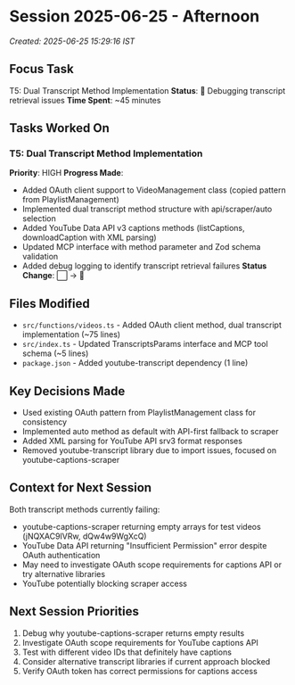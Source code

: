 # Session 2025-06-25 - Afternoon
*Created: 2025-06-25 15:29:16 IST*

## Focus Task
T5: Dual Transcript Method Implementation
**Status**: 🔄 Debugging transcript retrieval issues
**Time Spent**: ~45 minutes

## Tasks Worked On
### T5: Dual Transcript Method Implementation
**Priority**: HIGH
**Progress Made**:
- Added OAuth client support to VideoManagement class (copied pattern from PlaylistManagement)
- Implemented dual transcript method structure with api/scraper/auto selection
- Added YouTube Data API v3 captions methods (listCaptions, downloadCaption with XML parsing)
- Updated MCP interface with method parameter and Zod schema validation
- Added debug logging to identify transcript retrieval failures
**Status Change**: ⬜ → 🔄

## Files Modified
- `src/functions/videos.ts` - Added OAuth client method, dual transcript implementation (~75 lines)
- `src/index.ts` - Updated TranscriptsParams interface and MCP tool schema (~5 lines)
- `package.json` - Added youtube-transcript dependency (1 line)

## Key Decisions Made
- Used existing OAuth pattern from PlaylistManagement class for consistency
- Implemented auto method as default with API-first fallback to scraper
- Added XML parsing for YouTube API srv3 format responses
- Removed youtube-transcript library due to import issues, focused on youtube-captions-scraper

## Context for Next Session
Both transcript methods currently failing:
- youtube-captions-scraper returning empty arrays for test videos (jNQXAC9IVRw, dQw4w9WgXcQ)
- YouTube Data API returning "Insufficient Permission" error despite OAuth authentication
- May need to investigate OAuth scope requirements for captions API or try alternative libraries
- YouTube potentially blocking scraper access

## Next Session Priorities
1. Debug why youtube-captions-scraper returns empty results
2. Investigate OAuth scope requirements for YouTube captions API
3. Test with different video IDs that definitely have captions
4. Consider alternative transcript libraries if current approach blocked
5. Verify OAuth token has correct permissions for captions access
